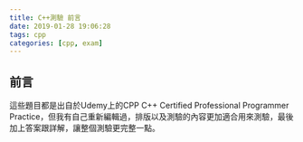 ```yaml
---
title: C++測驗 前言
date: 2019-01-28 19:06:28
tags: cpp
categories: [cpp, exam]
---
```


## 前言
這些題目都是出自於Udemy上的CPP C++ Certified Professional Programmer Practice，但我有自己重新編輯過，排版以及測驗的內容更加適合用來測驗，最後加上答案跟詳解，讓整個測驗更完整一點。